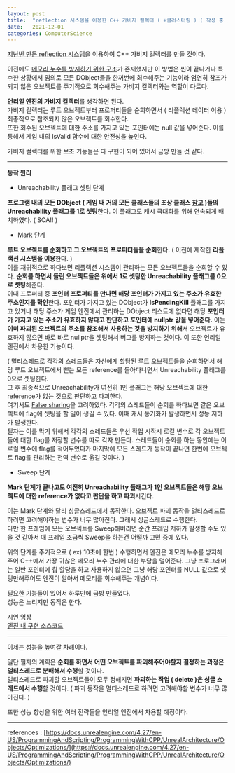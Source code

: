 ```yaml
---
layout: post
title:  "reflection 시스템을 이용한 C++ 가비지 컬렉터 ( +클러스터링 ) ( 작성 중 )"
date:   2021-12-01
categories: ComputerScience
---
```


[지난번 만든 reflection 시스템](https://sungjjinkang.github.io/computerscience/gameengine/2021/11/12/reflection.html)을 이용하여 C++ 가비지 컬렉터를 만들 것이다.            

이전에도 [메모리 누수를 방지하기 위한 구조](https://sungjjinkang.github.io/computerscience/gameengine/2021/09/25/dangling_pointer.html)가 존재했지만 이 방법은 씬이 끝나거나 특수한 상황에서 임의로 모든 DObject들을 한꺼번에 회수해주는 기능이라 엄연히 참조가 되지 않은 오브젝트를 주기적으로 회수해주는 가비지 컬렉터와는 역할이 다르다.              

**언리얼 엔진의 가비지 컬렉터**를 생각하면 된다.     
가비지 컬렉터는 루트 오브젝트부터 프로퍼티들을 순회하면서 ( 리플렉션 데이터 이용 ) 최종적으로 참조되지 않은 오브젝트를 회수한다.          
또한 회수된 오브젝트에 대한 주소를 가지고 있는 포인터에는 null 값을 넣어준다. 이를 통해서 게임 내의 IsValid 함수에 대한 안전성을 높인다.        


가비지 컬렉터를 위한 보조 기능들은 다 구현이 되어 있어서 금방 만들 것 같다.             

------------------------------              

**동작 원리**           

- Unreachability 플래그 셋팅 단계           

**프로그램 내의 모든 DObject ( 게임 내 거의 모든 클래스들의 조상 클래스 [참고](https://sungjjinkang.github.io/computerscience/gameengine/2021/09/25/dangling_pointer.html) )들의 Unreachability 플래그를 1로 셋팅**한다. 이 플래그도 캐시 극대화를 위해 연속되게 배치하였다. ( SOA!! )                       


- Mark 단계       

**루트 오브젝트를 순회하고 그 오브젝트의 프로퍼티들을 순회**한다. ( 이전에 제작한 **리플랙션 시스템을 이용**한다. )        
이를 재귀적으로 하다보면 리플랙션 시스템이 관리하는 모든 오브젝트들을 순회할 수 있다. **순회를 하면서 들린 오브젝트들은 위에서 1로 셋팅한 Unreachability 플래그를 0으로 셋팅**해준다.           
이때 프로퍼티 중 **포인터 프로퍼티를 만나면 해당 포인터가 가지고 있는 주소가 유효한 주소인지를 확인**한다. 포인터가 가지고 있는 DObject가 **IsPendingKill** 플래그를 가지고 있거나 해당 주소가 게임 엔진에서 관리하는 DObject 리스트에 없다면 해당 **포인터가 가지고 있는 주소가 유효하지 않다고 판단하고 포인터에 nullptr 값을 넣어준다.** 이는 **이미 파괴된 오브젝트의 주소를 참조해서 사용하는 것을 방지하기 위해**서 오브젝트가 유효하지 않으면 바로 바로 nullptr을 셋팅해서 버그를 방지하는 것이다. 이 또한 언리얼 엔진에서 차용한 기능이다.        

( 멀티스레드로 각각의 스레드들은 자신에게 할당된 루트 오브젝트들을 순회하면서 해당 루트 오브젝트에서 뻗는 모든 reference를 돌아다니면서 Unreachability 플래그를 0으로 셋팅한다.           
그 후 최종적으로 Unreachability가 여전히 1인 플래그는 해당 오브젝트에 대한 reference가 없는 것으로 판단하고 파괴한다.        
여기서도 [False sharing](https://sungjjinkang.github.io/computerscience/2021/05/14/cachecohrencyAndFalsesharing.html)을 고려하였다. 각각의 스레드들이 순회를 하다보면 같은 오브젝트에 flag에 셋팅을 할 일이 생길 수 있다. 이때 캐시 동기화가 발생하면서 성능 저하가 발생한다.        
필자는 이를 막기 위해서 각각의 스레드들은 우선 작업 시작시 로컬 변수로 각 오브젝트들에 대한 flag를 저장할 변수를 따로 각자 만든다. 스레드들이 순회를 하는 동안에는 이 로컬 변수에 flag를 적어두었다가 마지막에 모든 스레드가 동작이 끝나면 한번에 오브젝트 flag를 관리하는 전역 변수로 옮길 것이다. )                      

- Sweep 단계          

**Mark 단계가 끝나고도 여전히 Unreachability 플래그가 1인 오브젝트들은 해당 오브젝트에 대한 reference가 없다고 판단을 하고 파괴**시킨다.         

이는 Mark 단계와 달리 싱글스레드에서 동작한다. 오브젝트 파괴 동작을 멀티스레드로 하려면 고려해야하는 변수가 너무 많아진다. 그래서 싱글스레드로 수행한다.        
다만 한 프레임에 모든 오브젝트를 Sweep해버리면 순간 프레임 저하가 발생할 수도 있을 것 같아서 매 프레임 조금씩 Sweep을 하는건 어떨까 고민 중에 있다.             

위의 단계를 주기적으로 ( ex) 10초에 한번 ) 수행하면서 엔진은 메모리 누수를 방지해주어 C++에서 가장 귀찮은 메모리 누수 관리에 대한 부담을 덜어준다. 그냥 프로그래머는 일반 포인터에 힙 할당을 하고 사용하지 않으면 그냥 해당 포인터를 NULL 값으로 셋팅만해주어도 엔진이 알아서 메모리를 회수해주는 개념이다.             

필요한 기능들이 있어서 하루만에 금방 만들었다.       
성능은 느리지만 동작은 한다.       

[시연 영상](https://youtu.be/E4CNOIXYQnQ)               
[엔진 내 구현 소스코드](https://github.com/SungJJinKang/DoomsEngine/tree/main/Doom3/Source/Core/GarbageCollector)                

-------------------------------         

이제는 성능을 높여갈 차례이다.     

일단 필자의 계획은 **순회를 하면서 어떤 오브젝트를 파괴해주어야할지 결정하는 과정은 멀티스레드로 분배해서 수행**할 것이다.       
멀티스레드로 파괴할 오브젝트들이 모두 정해지면 **파괴하는 작업 ( delete )은 싱글 스레드에서 수행**할 것이다. ( 파괴 동작을 멀티스레드로 하려면 고려해야할 변수가 너무 많아진다. )               

또한 성능 향상을 위한 여러 전략들을 언리얼 엔진에서 차용할 예정이다.        


-------------------------------     



references : [https://docs.unrealengine.com/4.27/en-US/ProgrammingAndScripting/ProgrammingWithCPP/UnrealArchitecture/Objects/Optimizations/](https://docs.unrealengine.com/4.27/en-US/ProgrammingAndScripting/ProgrammingWithCPP/UnrealArchitecture/Objects/Optimizations/)          